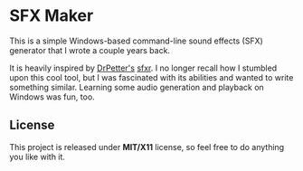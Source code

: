 # SFX Maker #

This is a simple Windows-based command-line sound effects (SFX) generator that I wrote a couple years back.

It is heavily inspired by [DrPetter's](http://www.drpetter.se/) [sfxr](http://www.drpetter.se/project_sfxr.html). I no longer recall how I stumbled upon this cool tool, but I was fascinated with its abilities and wanted to write something similar. Learning some audio generation and playback on Windows was fun, too.

## License ##

This project is released under **MIT/X11** license, so feel free to do anything you like with it.
